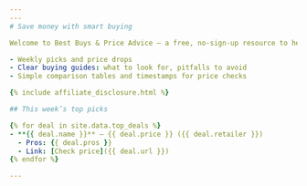 ```yaml
---
---
# Save money with smart buying

Welcome to Best Buys & Price Advice — a free, no-sign-up resource to help you choose the best products and deals.

- Weekly picks and price drops
- Clear buying guides: what to look for, pitfalls to avoid
- Simple comparison tables and timestamps for price checks

{% include affiliate_disclosure.html %}

## This week’s top picks

{% for deal in site.data.top_deals %}
- **{{ deal.name }}** — {{ deal.price }} ({{ deal.retailer }})
  - Pros: {{ deal.pros }}
  - Link: [Check price]({{ deal.url }})
{% endfor %}

---
```

